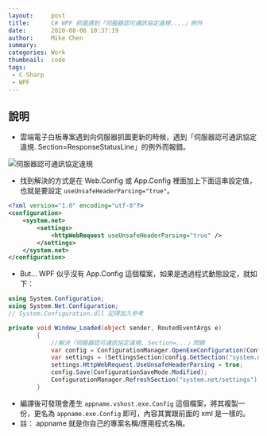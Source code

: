```yaml
---
layout:     post
title:      C# WPF 抓圖遇到「伺服器認可通訊協定違規....」例外
date:       2020-08-06 10:37:19
author:     Mike Chen
summary:    
categories: Work
thumbnail:  code
tags:
 - C-Sharp
 - WPF
---
```



## 說明
* 雲端電子白板專案遇到向伺服器抓圖更新的時候，遇到「伺服器認可通訊協定違規. Section=ResponseStatusLine」的例外而報錯。

![伺服器認可通訊協定違規](https://i.imgur.com/HlttfI5.png)

* 找到解決的方式是在 Web.Config 或 App.Config 裡面加上下面這串設定值，也就是要設定 `useUnsafeHeaderParsing="true"`。

```xml
<?xml version="1.0" encoding="utf-8"?>
<configuration>
    <system.net>
        <settings>
            <httpWebRequest useUnsafeHeaderParsing="true" />
        </settings>
    </system.net>
</configuration>
```
* But... WPF 似乎沒有 App.Config 這個檔案，如果是透過程式動態設定，就如下：

```csharp
using System.Configuration;
using System.Net.Configuration;
// System.Configuration.dll 記得加入參考

private void Window_Loaded(object sender, RoutedEventArgs e)
        {
            //解決「伺服器認可通訊協定違規. Section=...」問題
            var config = ConfigurationManager.OpenExeConfiguration(ConfigurationUserLevel.None);
            var settings = (SettingsSection)config.GetSection("system.net/settings");
            settings.HttpWebRequest.UseUnsafeHeaderParsing = true;
            config.Save(ConfigurationSaveMode.Modified);
            ConfigurationManager.RefreshSection("system.net/settings");
        }
```

* 編譯後可發現會產生 `appname.vshost.exe.Config` 這個檔案，將其複製一份，更名為 `appname.exe.Config` 即可，內容其實跟前面的 xml 是一樣的。
*  註： appname 就是你自己的專案名稱/應用程式名稱。